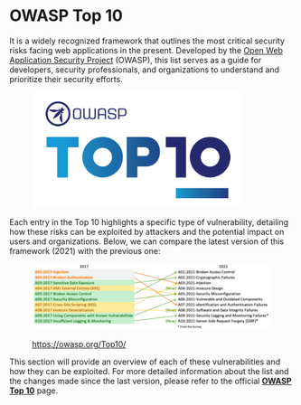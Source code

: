 # OWASP Top 10

It is a widely recognized framework that outlines the most critical security risks facing web applications in the present. Developed by the [Open Web Application Security Project](https://owasp.org/) (OWASP), this list serves as a guide for developers, security professionals, and organizations to understand and prioritize their security efforts.&#x20;

<figure><img src="../../.gitbook/assets/image (41) (1) (1).png" alt="" width="375"><figcaption></figcaption></figure>

Each entry in the Top 10 highlights a specific type of vulnerability, detailing how these risks can be exploited by attackers and the potential impact on users and organizations. Below, we can compare the latest version of this framework (2021) with the previous one:

<figure><img src="../../.gitbook/assets/image (5) (1) (1) (1) (1) (1).png" alt=""><figcaption><p><a href="https://owasp.org/Top10/">https://owasp.org/Top10/</a></p></figcaption></figure>

This section will provide an overview of each of these vulnerabilities and how they can be exploited. For more detailed information about the list and the changes made since the last version, please refer to the official [**OWASP Top 10**](https://owasp.org/Top10/) page.
